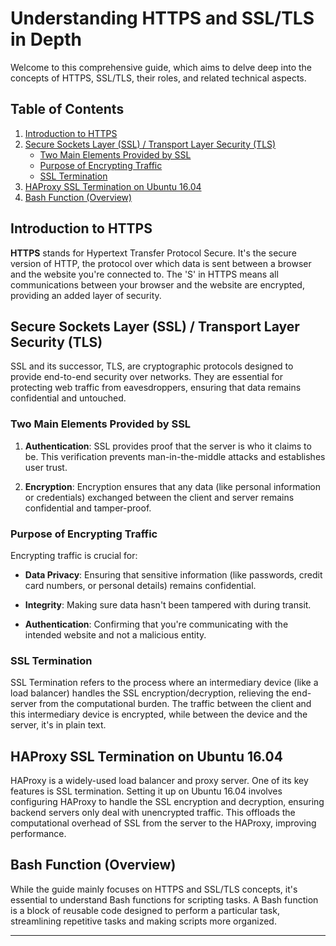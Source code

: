 # Understanding HTTPS and SSL/TLS in Depth

Welcome to this comprehensive guide, which aims to delve deep into the concepts of HTTPS, SSL/TLS, their roles, and related technical aspects.

## Table of Contents

1. [Introduction to HTTPS](#introduction-to-https)
2. [Secure Sockets Layer (SSL) / Transport Layer Security (TLS)](#ssl-tls)
   - [Two Main Elements Provided by SSL](#two-main-elements)
   - [Purpose of Encrypting Traffic](#encrypting-traffic)
   - [SSL Termination](#ssl-termination)
3. [HAProxy SSL Termination on Ubuntu 16.04](#haproxy-ssl-termination)
4. [Bash Function (Overview)](#bash-function)

## Introduction to HTTPS
**HTTPS** stands for Hypertext Transfer Protocol Secure. It's the secure version of HTTP, the protocol over which data is sent between a browser and the website you're connected to. The 'S' in HTTPS means all communications between your browser and the website are encrypted, providing an added layer of security.

## Secure Sockets Layer (SSL) / Transport Layer Security (TLS)

SSL and its successor, TLS, are cryptographic protocols designed to provide end-to-end security over networks. They are essential for protecting web traffic from eavesdroppers, ensuring that data remains confidential and untouched.

### Two Main Elements Provided by SSL

1. **Authentication**: SSL provides proof that the server is who it claims to be. This verification prevents man-in-the-middle attacks and establishes user trust.

2. **Encryption**: Encryption ensures that any data (like personal information or credentials) exchanged between the client and server remains confidential and tamper-proof.

### Purpose of Encrypting Traffic

Encrypting traffic is crucial for:

- **Data Privacy**: Ensuring that sensitive information (like passwords, credit card numbers, or personal details) remains confidential.
  
- **Integrity**: Making sure data hasn't been tampered with during transit.
  
- **Authentication**: Confirming that you're communicating with the intended website and not a malicious entity.

### SSL Termination

SSL Termination refers to the process where an intermediary device (like a load balancer) handles the SSL encryption/decryption, relieving the end-server from the computational burden. The traffic between the client and this intermediary device is encrypted, while between the device and the server, it's in plain text.

## HAProxy SSL Termination on Ubuntu 16.04

HAProxy is a widely-used load balancer and proxy server. One of its key features is SSL termination. Setting it up on Ubuntu 16.04 involves configuring HAProxy to handle the SSL encryption and decryption, ensuring backend servers only deal with unencrypted traffic. This offloads the computational overhead of SSL from the server to the HAProxy, improving performance.

## Bash Function (Overview)

While the guide mainly focuses on HTTPS and SSL/TLS concepts, it's essential to understand Bash functions for scripting tasks. A Bash function is a block of reusable code designed to perform a particular task, streamlining repetitive tasks and making scripts more organized.

---